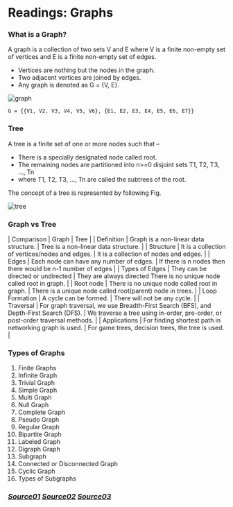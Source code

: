 # Readings: Graphs #

### What is a Graph? ###
A graph is a collection of two sets V and E where V is a finite non-empty set of vertices and E is a finite non-empty set of edges.

- Vertices are nothing but the nodes in the graph.
- Two adjacent vertices are joined by edges.
- Any graph is denoted as G = {V, E}.

![graph](https://media.geeksforgeeks.org/wp-content/cdn-uploads/undirectedgraph.png)

``` G = {{V1, V2, V3, V4, V5, V6}, {E1, E2, E3, E4, E5, E6, E7}}  ```

### Tree ###
A tree is a finite set of one or more nodes such that –

- There is a specially designated node called root.
- The remaining nodes are partitioned into n>=0 disjoint sets T1, T2, T3, …, Tn 
- where T1, T2, T3, …, Tn are called the subtrees of the root.

The concept of a tree is represented by following Fig.

![tree](https://media.geeksforgeeks.org/wp-content/cdn-uploads/binary-tree-to-DLL.png)


### Graph vs Tree ###
| Comparison | Graph | Tree |
| Definition | Graph is a non-linear data structure. 	 | Tree is a non-linear data structure. |
| Structure | 	It is a collection of vertices/nodes and edges. | It is a collection of nodes and edges. |
| Edges | Each node can have any number of edges.	 | If there is n nodes then there would be n-1 number of edges |
| Types of Edges | They can be directed or undirected	 | They are always directed There is no unique node called root in graph.	|
| Root node	 | There is no unique node called root in graph.	 | There is a unique node called root(parent) node in trees. |
| Loop Formation	 | A cycle can be formed.	 | There will not be any cycle. |
| Traversal	 | For graph traversal, we use Breadth-First Search (BFS), and Depth-First Search (DFS).	 | We traverse a tree using in-order, pre-order, or post-order traversal methods. |
| Applications	 | For finding shortest path in networking graph is used.	 | For game trees, decision trees, the tree is used. |

### Types of Graphs ###

1. Finite Graphs
2. Infinite Graph
3. Trivial Graph
4. Simple Graph
5. Multi Graph
6. Null Graph
7. Complete Graph
8. Pseudo Graph
9. Regular Graph
10. Bipartite Graph
11. Labeled Graph
12. Digraph Graph
13. Subgraph
14. Connected or Disconnected Graph
15. Cyclic Graph
16. Types of Subgraphs

### *[Source01](https://www.geeksforgeeks.org/difference-between-graph-and-tree/)*  *[Source02](https://www.geeksforgeeks.org/graph-types-and-applications/?tab=article)*  *[Source03](https://www.geeksforgeeks.org/basic-properties-of-a-graph/)* 
